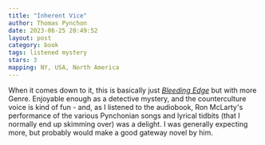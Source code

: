 ```yaml
---
title: "Inherent Vice"
author: Thomas Pynchon
date: 2023-06-25 20:49:52
layout: post
category: book
tags: listened mystery
stars: 3
mapping: NY, USA, North America
---
```


When it comes down to it, this is basically just [_Bleeding Edge_](/blog/Bleeding-Edge/) but with more Genre. Enjoyable enough as a detective mystery, and the counterculture voice is kind of fun - and, as I listened to the audiobook, Ron McLarty's performance of the various Pynchonian songs and lyrical tidbits (that I normally end up skimming over) was a delight. I was generally expecting more, but probably would make a good gateway novel by him.
